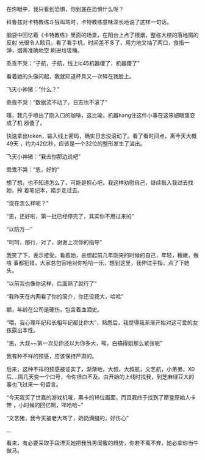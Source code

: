

在你眼中，我只看到恐惧，你到底在恐惧什么呢？

科鲁兹对卡特教练斗狠叫骂时，卡特教练意味深长地说了这样一句话。

脑袋中回忆着《卡特教练》里面的场景，在阳台上点了根烟，整栋大楼的落地窗的反射
光很令人眩目。看了看手机，时间差不多了，用力地又抽了两口，食指一弹，烟蒂准确地空
刷进垃圾桶。

乖乖不哭：“子航，子航，线上lc45机器傻了，机器傻了”

看着她的头像闪起，我就知道杯具又一次碎在我脸上。

飞天小神猪：“什么？”

乖乖不哭：“数据流不动了，日志也不滚了”

噗，我几乎喷出了刚入口的咖啡，这比喻，机器hang住这件小事在这笨妞眼里变成了机
器傻了。

快速拿出token，输入线上密码，确实日志没滚动了。看了看时间点，离今天大概49天
，约为42亿秒，应该是一个32位的整形发生了溢出。

飞天小神猪：“我去你那边说吧”

乖乖不哭：“恩，好的”

想了想，也不知道怎么了，可能是担心吧，我这样劝慰自己，继续敲入我过去找她，拎
着笔记本，踏步走过去。

“现在怎么样呢？”

“恩，还好啦，第一批已经停完了，其实你不用过来的”

“以防万一”

“呵呵，那行，对了，谢谢上次你的指导”

我笑了下，表示接受。看着她，总想起前几年刚来的时候的自己，年轻，稚嫩，做啥
事都犯错，大家总包容地对你哈哈一乐，想到这里，我伸过手指，点了下她头。

“以前我也像你这样，后面熟了就行了”

“我昨天在内网看了你的简介，你还没我大，哈哈”

额，年龄在公司是硬伤，包含着血泪史。

“喂，我心理年纪和长相年纪都比你大”，熟悉后，我觉得我渐渐开始对这可爱的女
孩露出本性。

“恩，大叔~~第一次见你还以为你多大，唉，白搞得姐那么紧张呢”

我有种不祥的预感，应该保持严肃的。

后来，这种不祥的预感被证实了，渐渐地，大叔，大叔航，文艺航，小弟弟，X0后.
..隔几天变一个口号，令你喷血不及。由开始的上线时找我，到芝麻绿豆大的事也飞过来一
句留言。

“今天我买了世嘉的游戏机哦，黑卡的16位画面，而且我终于找到了摩登原始人卡带
，小时候的回忆啊，咩哈哈~”

“文艺猪，我今天被老大骂了，奶奶滴腿的，好伤心”

...

看来，有必要采取手段湮灭她把我当男闺蜜的趋势，你若不离不弃，她必拿你当牛
做马。
